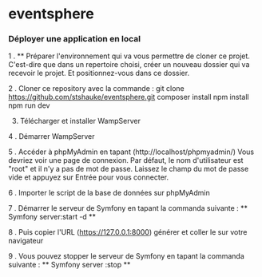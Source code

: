# eventsphere
### Déployer une application en local 

1 . ** Préparer l'environnement qui va vous permettre de cloner ce projet. 
       C'est-dire que dans un repertoire choisi, créer un nouveau dossier qui va recevoir le projet.
       Et positionnez-vous dans ce dossier.  

2 . Cloner ce repository avec la commande : 
    git clone https://github.com/stshauke/eventsphere.git 
    composer install
    npm install
    npm run dev

3. Télécharger et installer WampServer

4 . Démarrer WampServer

5 . Accéder à phpMyAdmin en tapant (http://localhost/phpmyadmin/)
   Vous devriez voir une page de connexion. Par défaut, le nom d'utilisateur est "root" et il n'y a pas de mot de passe. Laissez le champ du mot de passe vide et appuyez sur Entrée pour vous connecter.

6 . Importer  le script de la base de données sur phpMyAdmin

7 . Démarrer le serveur de Symfony en tapant la commanda suivante : ** Symfony server:start  -d **

8 . Puis copier l'URL (https://127.0.0.1:8000) générer et coller le sur votre navigateur 

9 . Vous pouvez stopper le serveur de Symfony en tapant la commanda suivante : ** Symfony server :stop **
